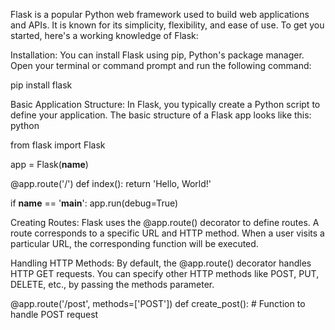 Flask is a popular Python web framework used to build web applications and APIs. It is known for its simplicity, flexibility, and ease of use. To get you started, here's a working knowledge of Flask:

Installation:
You can install Flask using pip, Python's package manager. Open your terminal or command prompt and run the following command:

pip install flask

Basic Application Structure:
In Flask, you typically create a Python script to define your application. The basic structure of a Flask app looks like this:
python

from flask import Flask

app = Flask(__name__)

@app.route('/')
def index():
    return 'Hello, World!'

if __name__ == '__main__':
    app.run(debug=True)

Creating Routes:
Flask uses the @app.route() decorator to define routes. A route corresponds to a specific URL and HTTP method. When a user visits a particular URL, the corresponding function will be executed.

Handling HTTP Methods:
By default, the @app.route() decorator handles HTTP GET requests. You can specify other HTTP methods like POST, PUT, DELETE, etc., by passing the methods parameter.

@app.route('/post', methods=['POST'])
def create_post():
    # Function to handle POST request
